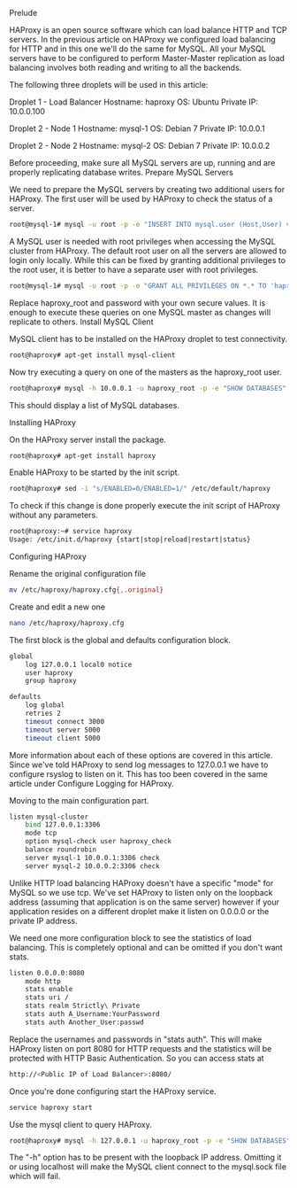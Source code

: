Prelude

HAProxy is an open source software which can load balance HTTP and TCP servers. In the previous article on HAProxy we configured load balancing for HTTP and in this one we'll do the same for MySQL. All your MySQL servers have to be configured to perform Master-Master replication as load balancing involves both reading and writing to all the backends.

The following three droplets will be used in this article:

Droplet 1 - Load Balancer
Hostname: haproxy
OS: Ubuntu Private IP: 10.0.0.100

Droplet 2 - Node 1
Hostname: mysql-1
OS: Debian 7 Private IP: 10.0.0.1

Droplet 2 - Node 2
Hostname: mysql-2
OS: Debian 7 Private IP: 10.0.0.2

Before proceeding, make sure all MySQL servers are up, running and are properly replicating database writes.
Prepare MySQL Servers

We need to prepare the MySQL servers by creating two additional users for HAProxy. The first user will be used by HAProxy to check the status of a server.

```sh
root@mysql-1# mysql -u root -p -e "INSERT INTO mysql.user (Host,User) values ('10.0.0.100','haproxy_check'); FLUSH PRIVILEGES;"
```

A MySQL user is needed with root privileges when accessing the MySQL cluster from HAProxy. The default root user on all the servers are allowed to login only locally. While this can be fixed by granting additional privileges to the root user, it is better to have a separate user with root privileges.
```sh
root@mysql-1# mysql -u root -p -e "GRANT ALL PRIVILEGES ON *.* TO 'haproxy_root'@'10.0.0.100' IDENTIFIED BY 'password' WITH GRANT OPTION; FLUSH PRIVILEGES;"
```
Replace haproxy_root and password with your own secure values. It is enough to execute these queries on one MySQL master as changes will replicate to others.
Install MySQL Client

MySQL client has to be installed on the HAProxy droplet to test connectivity.
```sh
root@haproxy# apt-get install mysql-client
```

Now try executing a query on one of the masters as the haproxy_root user.
```sh
root@haproxy# mysql -h 10.0.0.1 -u haproxy_root -p -e "SHOW DATABASES"
```
This should display a list of MySQL databases.

Installing HAProxy

On the HAProxy server install the package.
```sh
root@haproxy# apt-get install haproxy
```

Enable HAProxy to be started by the init script.
```sh
root@haproxy# sed -i "s/ENABLED=0/ENABLED=1/" /etc/default/haproxy
```

To check if this change is done properly execute the init script of HAProxy without any parameters.
```sh
root@haproxy:~# service haproxy
Usage: /etc/init.d/haproxy {start|stop|reload|restart|status}
```

Configuring HAProxy

Rename the original configuration file
```sh
mv /etc/haproxy/haproxy.cfg{,.original}
```

Create and edit a new one
```sh
nano /etc/haproxy/haproxy.cfg
```

The first block is the global and defaults configuration block.
```sh
global
    log 127.0.0.1 local0 notice
    user haproxy
    group haproxy

defaults
    log global
    retries 2
    timeout connect 3000
    timeout server 5000
    timeout client 5000
```
More information about each of these options are covered in this article. Since we've told HAProxy to send log messages to 127.0.0.1 we have to configure rsyslog to listen on it. This has too been covered in the same article under Configure Logging for HAProxy.

Moving to the main configuration part.

```sh
listen mysql-cluster
    bind 127.0.0.1:3306
    mode tcp
    option mysql-check user haproxy_check
    balance roundrobin
    server mysql-1 10.0.0.1:3306 check
    server mysql-2 10.0.0.2:3306 check
```

Unlike HTTP load balancing HAProxy doesn't have a specific "mode" for MySQL so we use tcp. We've set HAProxy to listen only on the loopback address (assuming that application is on the same server) however if your application resides on a different droplet make it listen on 0.0.0.0 or the private IP address.

We need one more configuration block to see the statistics of load balancing. This is completely optional and can be omitted if you don't want stats.
```sh
listen 0.0.0.0:8080
    mode http
    stats enable
    stats uri /
    stats realm Strictly\ Private
    stats auth A_Username:YourPassword
    stats auth Another_User:passwd
```
Replace the usernames and passwords in "stats auth". This will make HAProxy listen on port 8080 for HTTP requests and the statistics will be protected with HTTP Basic Authentication. So you can access stats at

```sh
http://<Public IP of Load Balancer>:8080/
```

Once you're done configuring start the HAProxy service.
```sh
service haproxy start
```
Use the mysql client to query HAProxy.

```sh
root@haproxy# mysql -h 127.0.0.1 -u haproxy_root -p -e "SHOW DATABASES"
```

The "-h" option has to be present with the loopback IP address. Omitting it or using localhost will make the MySQL client connect to the mysql.sock file which will fail.
